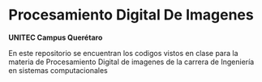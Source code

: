 # Procesamiento Digital De Imagenes 
**UNITEC Campus Querétaro**

En este repositorio se encuentran los codigos vistos en clase para la materia de Procesamiento Digital de imagenes de la carrera de Ingeniería en sistemas computacionales


